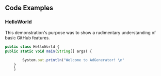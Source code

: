 ## Code Examples

### HelloWorld

This demonstration's purpose was to show a rudimentary understanding of basic GitHub features.

```javascript
public class HelloWorld {
public static void main(String[] args) {
		
		System.out.println("Welcome to AdGenerator! \n"
    }
    }
```
